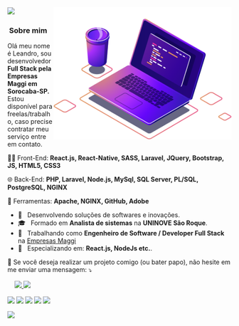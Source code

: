 
<img src="https://github.com/LeandroGazoli/LeandroGazoli/blob/main/computer-illustration.png" min-width="400px" max-width="400px" width="400px" align="right" alt="Computador Leandro">

<img src="https://img.shields.io/static/v1?label=Overview&message=LeandroGazoli&color=f8efd4&style=for-the-badge&logo=GitHub"> 

<h3> &nbsp;Sobre mim </h3> 

<p align="left"> 
 Olá meu nome é Leandro, sou desenvolvedor <strong>Full Stack pela Empresas Maggi em Sorocaba-SP.</strong><br> Estou disponível para freelas/trabalho, caso precise contratar meu serviço entre em contato.
</p>

<p align="left">
  🧑‍🚀 Front-End: <strong>React.js, React-Native, SASS, Laravel, JQuery, Bootstrap, JS, HTML5, CSS3</strong>
</p>

<p align="left">
  🌐   Back-End: <strong>PHP, Laravel, Node.js, MySql, SQL Server, PL/SQL, PostgreSQL, NGINX</strong>
</p>

<p align="left">
  💼 Ferramentas: <strong>Apache, NGINX, GitHub, Adobe</strong>
</p>

<!-- <p align="left">
  🧑‍🚀 Habilidades: <strong>AutoCad, Sony Vegas, Windows, Linux</strong>
</p> -->

- 🤔 &nbsp; Desenvolvendo soluções de softwares e inovações.
- 🎓 &nbsp; Formado em **Analista de sistemas** na **UNINOVE São Roque**.
- 💼 &nbsp; Trabalhando como **Engenheiro de Software / Developer Full Stack** na <a href="http://www.empresasmaggi.com.br/">Empresas Maggi</a>
- 🌱 &nbsp; Especializando em: **React.js, NodeJs etc.**.

<p align="left">
  💌 Se você deseja realizar um projeto comigo (ou bater papo), não hesite em me enviar uma mensagem: ⤵️
</p>

<div style="margin: 1rem;  justify-content: center;">
  <a href="https://github.com/LeandroGazoli">
  <img height="180em" src="https://github-readme-stats.vercel.app/api?username=LeandroGazoli&show_icons=true&theme=dracula&include_all_commits=true&count_private=true"/>
  <img height="180em" src="https://github-readme-stats.vercel.app/api/top-langs/?username=LeandroGazoli&layout=compact&langs_count=7&theme=dracula"/>
</div>

<p align="left">
  <a href="malito:leandro.gazoli@outlook.com" alt="Email">
  <img src="https://img.shields.io/badge/-Email-FF0000?style=flat-square&labelColor=FF0000&logo=gmail&logoColor=white&link=leandro.gazoli@outlook.com" /></a>

  <a href="https://www.linkedin.com/in/LeandroGazoli" alt="Linkedin">
  <img src="https://img.shields.io/badge/-Linkedin-0e76a8?style=flat-square&logo=Linkedin&logoColor=white&link=https://www.linkedin.com/in/leandro-gazoli/" /></a>

  <a href="https://api.whatsapp.com/send?phone=5511963265033" alt="WhatsApp">
  <img src="https://img.shields.io/badge/-WhatsApp-25d366?style=flat-square&labelColor=25d366&logo=whatsapp&logoColor=white&link=https://api.whatsapp.com/send?phone=5511963265033"/></a>
  
  <a href="https://www.facebook.com/leandroxgazoli/" alt="Facebook">
  <img src="https://img.shields.io/badge/-Facebook-3b5998?style=flat-square&labelColor=3b5998&logo=facebook&logoColor=white&link=https://www.facebook.com/leandroxgazoli/"/></a>

  <a href="https://www.instagram.com/leandro.gazoli/" alt="Instagram">
  <img src="https://img.shields.io/badge/-Instagram-DF0174?style=flat-square&labelColor=DF0174&logo=instagram&logoColor=white"/></a>
</p>  



![](https://komarev.com/ghpvc/?username=LeandroGazoli&color=006bed)
